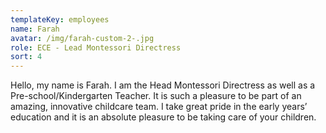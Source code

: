 ```yaml
---
templateKey: employees
name: Farah
avatar: /img/farah-custom-2-.jpg
role: ECE - Lead Montessori Directress
sort: 4
---
```

Hello, my name is Farah. I am the Head Montessori Directress as well as a Pre-school/Kindergarten Teacher. It is such a pleasure to be part of an amazing, innovative childcare team. I take great pride in the early years’ education and it is an absolute pleasure to be taking care of your children.
